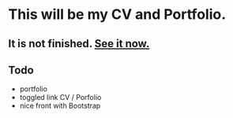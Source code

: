 # This will be my CV and Portfolio.

## It is not finished. [See it now.](https://developpeur-react-nord.netlify.com/cv)

## Todo

- portfolio
- toggled link CV / Porfolio
- nice front with Bootstrap
